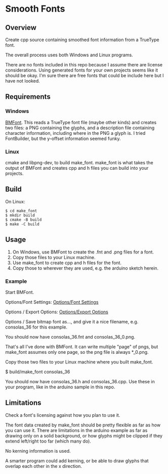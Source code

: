 # Smooth Fonts

## Overview

Create cpp source containing smoothed font information from a TrueType
font. 

The overall process uses both Windows and Linux programs.

There are no fonts included in this repo because I assume there are
license considerations. Using generated fonts for your own projects
seems like it should be okay. I'm sure there are free fonts that
could be include here but I have not looked.

## Requirements

### Windows

[BMFont](https://www.angelcode.com/products/bmfont/). This reads a
TrueType font file (maybe other kinds) and creates two files: a PNG
containing the glyphs, and a description file containing character
information, including where in the PNG a glyph is. I tried FontBuilder,
but the y-offset information seemed funky.

### Linux

cmake and libpng-dev, to build make\_font. make\_font is what takes
the output of BMFont and creates cpp and h files you can build into
your projects.

## Build

On Linux:

```
$ cd make_font
$ mkdir build
$ cmake -B build
$ make -C build
```

## Usage

1. On Windows, use BMFont to create the .fnt and .png files for a font.
2. Copy those files to your Linux machine.
3. Use make\_font to create cpp and h files for the font.
4. Copy those to wherever they are used, e.g. the arduino sketch herein.

### Example

Start BMFont.

Options/Font Settings:
[Options/Font Settings](images/bmfont_fontsettings.png)

Options / Export Options:
[Options/Export Options](images/bmfont_exportoptions.png)

Options / Save bitmap font as..., and give it a nice filename,
e.g. consolas\_36 for this example.

You should now have consolas\_36.fnt and consolas\_36\_0.png.

That's all I've done with BMFont. It can write multiple "page" of pngs,
but make\_font assumes only one page, so the png file is always \*\_0.png.

Copy those two files to your Linux machine where you built make\_font.

$ build/make\_font consolas\_36

You should now have consolas\_36.h and consolas\_36.cpp. Use these
in your program, like in the arduino sample in this repo.

## Limitations

Check a font's licensing against how you plan to use it.

The font data created by make\_font should be pretty flexible as
far as how you can use it. There are limitations in the arduino
example as far as drawing only on a solid background, or how glyphs
might be clipped if they extend left/right too far (which many do).

No kerning information is used.

A smarter program could add kerning, or be able to draw glyphs that
overlap each other in the x direction.

